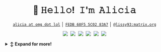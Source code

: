 <!-- Title -->
<h1 align="center" title="...and I'm happy to see you here :)">👋 𝙷𝚎𝚕𝚕𝚘! 𝙸'𝚖 𝙰𝚕𝚒𝚌𝚒𝚊</h1>

<!-- Contact and keys -->
<p align="center">
<a href="mailto:alicia@omg.lol" title="Email Address"><code>alicia at omg dot lol</code></a> │ <a href="https://keybase.io/aliciasykes/pgp_keys.asc?fingerprint=0688f8d34587d954e9e51fb8fedb68f55c0283a7" title="PGP Public Key"><code>FEDB 68F5 5C02 83A7</code></a> │ <a href="https://matrix.to/#/@lissy93:matrix.org" title="Matrix User ID"><code>@lissy93:matrix.org</code></a>
</p>

<!-- Socials -->
<p align="center">
   <kbd>
  <a href="https://twitter.com/Lissy_Sykes" title="Twitter - @Lissy_Sykes"><img src="https://img.shields.io/badge/-@Lissy_Sykes-00acee?style=flat&logo=Twitter&logoColor=white" /></a>
  <a href="https://dev.to/lissy93" title="Dev.to - @Lissy93"><img src="https://img.shields.io/badge/-Lissy93-a75fff?style=flat&logo=Dev.to&logoColor=white" /></a>
  <a href="https://stackoverflow.com/users/979052/alicia" title="StackOverflow - Alicia Sykes"><img src="https://img.shields.io/badge/-Alicia-f48225?style=flat&logo=Stackoverflow&logoColor=white" /></a>
  <a href="https://www.linkedin.com/in/aliciasykes" title="LinkedIn - Alicia Sykes"><img src="https://img.shields.io/badge/-Alicia_Sykes-0072b1?style=flat&logo=Linkedin&logoColor=white" /></a>
  <a href="https://www.reddit.com/user/lissy93" title="Reddit - u/lissy93"><img src="https://img.shields.io/badge/-Lissy93-ff4500?style=flat&logo=reddit&logoColor=white" /></a>
  <a href="https://aliciasykes.com" title="Personal Website - aliciasykes.com"><img src="https://img.shields.io/badge/-aliciasykes.com-00CCB4?style=flat&logo=ApacheSpark&logoColor=white" /></a>
  </kbd>
</p>

   
<!-- Outer collapsible -->  
<details>
   <summary><b>↕️ Expand for more!</b></summary>
  
   <br>
   
<!-- About Section -->
<details>
  <summary><b>👤 About</b></summary>
    <p>
      <img align="right" width="250" src="https://github.com/Lissy93/Lissy93/raw/master/assets/alicia-sykes_profile-pic.png" alt="Alicia Sykes" />
      
<blockquote>

I software engineer based in London UK. And I love writing code!
  
I care a lot about privacy and security, and have carried out several audits and have made numerous submissions to various bug bounty programs.

I also enjoy attending ([and sometimes winning](https://notes.aliciasykes.com/p/0s5s3uOtKj)) hackathons and coding competitions, as it's a great opportunity to try out new technologies, meet new people and consume a lot of free caffeine.

I have a small homelab, which I'm using to learn more about system administration, and host my own services. 

When I'm not at the keyboard, I like sports, astronomy and hanging out with friends.

</blockquote>
    
----
  
  </p>
</details>
  
  
<!-- Blog Posts -->
<details>
  <summary><b>📰 Latest Blog Posts</b></summary>
    <p>
       
<a href="https://notes.aliciasykes.com"><img align="right" width="120" src="https://i.ibb.co/fkpSwVg/liss-bot-round.png" alt="Alicia Sykes Blog" /></a>
      
      
<!-- BLOG-POST-LIST:START -->
- [My thoughts on Tailwind 🍃](https://notes.aliciasykes.com/49557/my-thoughts-on-tailwind)
- [Project Ideas: Agile 💡](https://notes.aliciasykes.com/48239/project-ideas-agile)
- [Trying out Solid.js 🍰](https://notes.aliciasykes.com/48068/trying-out-solid-js)
- [50 ways to bring in extra cash as a developer  💰](https://notes.aliciasykes.com/47804/50-ways-to-bring-in-extra-cash-as-a-developer)
- [SvelteKit 1.0 - Building a Blog that fetches from RSS 🦄](https://notes.aliciasykes.com/42764/sveltekit-1-0-building-a-blog-that-fetches-from-rss)
- [20 Amazing Collections for Self-Taught Developers 🎓](https://notes.aliciasykes.com/42310/20-amazing-collections-for-self-taught-developers)
- [CLI tools you can&#39;t live without 🔧](https://notes.aliciasykes.com/41983/cli-tools-you-can-t-live-without)
- [20 Git Commands you &lpar;probably&rpar; didn&#39;t know 🧙‍♂️](https://notes.aliciasykes.com/41171/20-git-commands-you-probably-didn-t-know)
<!-- BLOG-POST-LIST:END -->

➡️  **[More Posts](/BLOG-POSTS.md)**

----

</p>
</details>


<!-- Tech Stack -->  
<details>
  <summary><b>🛠️ Tech Stack</b></summary>
    <p>

| **Category** | **Technologies** |
| - | - |
**Frontend** | [![Vue.js](https://img.shields.io/static/v1?label=&message=Vue.js&color=4FC08D&logo=vuedotjs&logoColor=FFFFFF)](https://vuejs.org/) [![Svelte](https://img.shields.io/static/v1?label=&message=Svelte&color=FF3E00&logo=svelte&logoColor=FFFFFF)](https://svelte.dev/) [![React](https://img.shields.io/static/v1?label=&message=React&color=61DAFB&logo=react&logoColor=FFFFFF)](https://reactjs.org/) [![Astro](https://img.shields.io/static/v1?label=&message=Astro&color=a545f0&logo=astro&logoColor=FFFFFF)](https://astro.build/)<br>[![Angular](https://img.shields.io/static/v1?label=&message=Angular&color=DD0031&logo=angular&logoColor=FFFFFF)](https://angularjs.org/) [![D3.js](https://img.shields.io/static/v1?label=&message=D3.js&color=F9A03C&logo=d3dotjs&logoColor=FFFFFF)](https://d3js.org/)
**Core** | [![TypeScript](https://img.shields.io/static/v1?label=&message=TypeScript&color=3178C6&logo=typescript&logoColor=FFFFFF)](https://www.typescriptlang.org/) [![JavaScript](https://img.shields.io/static/v1?label=&message=JavaScript&color=F7DF1E&logo=javascript&logoColor=FFFFFF)](https://www.javascript.com/) [![Dart](https://img.shields.io/static/v1?label=&message=Dart&color=0175C2&logo=dart&logoColor=FFFFFF)](https://dart.dev/) [![Python](https://img.shields.io/static/v1?label=&message=Python&color=3C78A9&logo=python&logoColor=FFFFFF)](https://www.python.org/)<br>[![Java](https://img.shields.io/static/v1?label=&message=Java&color=007396&logo=java&logoColor=FFFFFF)](https://www.java.com/) [![PHP](https://img.shields.io/static/v1?label=&message=PHP&color=777BB4&logo=php&logoColor=FFFFFF)](https://www.php.net/) [![Rust](https://img.shields.io/static/v1?label=&message=Rust&color=000000&logo=rust&logoColor=FFFFFF)](https://www.rust-lang.org/) [![Go](https://img.shields.io/static/v1?label=&message=Go&color=00ADD8&logo=go&logoColor=FFFFFF)](https://go.dev/) [![Node.js](https://img.shields.io/static/v1?label=&message=Node.js&color=339933&logo=nodedotjs&logoColor=FFFFFF)](https://nodejs.org/)
**Mobile** | [![Flutter](https://img.shields.io/static/v1?label=&message=Flutter&color=02569B&logo=flutter&logoColor=FFFFFF)](https://flutter.dev/) [![Android](https://img.shields.io/static/v1?label=&message=Android&color=3DDC84&logo=android&logoColor=FFFFFF)](https://developer.android.com/) [![Kotlin](https://img.shields.io/static/v1?label=&message=Kotlin&color=7F52FF&logo=kotlin&logoColor=FFFFFF)](https://kotlinlang.org/) [![Swift](https://img.shields.io/static/v1?label=&message=Swift&color=F05138&logo=swift&logoColor=FFFFFF)](https://www.swift.org/)
**Cloud** | [![Azure](https://img.shields.io/static/v1?label=&message=Azure&color=0078D4&logo=microsoftazure&logoColor=FFFFFF)](https://azure.microsoft.com/) [![Heroku](https://img.shields.io/static/v1?label=&message=Heroku&color=430098&logo=heroku&logoColor=FFFFFF)](https://heroku.com/) [![Netlify](https://img.shields.io/static/v1?label=&message=Netlify&color=00C7B7&logo=netlify&logoColor=FFFFFF)](https://netlify.com/) [![Google Cloud](https://img.shields.io/static/v1?label=&message=GCP&color=4285F4&logo=googlecloud&logoColor=FFFFFF)](https://cloud.google.com/)
**DevOps** | [![Docker](https://img.shields.io/static/v1?label=&message=Docker&color=2496ED&logo=docker&logoColor=FFFFFF)](https://docker.com/) [![Ansible](https://img.shields.io/static/v1?label=&message=Ansible&color=EE0000&logo=ansible&logoColor=FFFFFF)](https://www.ansible.com/) [![CircleCI](https://img.shields.io/static/v1?label=&message=CircleCI&color=343434&logo=circleci&logoColor=FFFFFF)](https://circleci.com/)
**Testing** | [![Selenium](https://img.shields.io/static/v1?label=&message=Selenium&color=43B02A&logo=selenium&logoColor=FFFFFF)](https://www.selenium.dev/) [![Cypress](https://img.shields.io/static/v1?label=&message=Cypress&color=17202C&logo=cypress&logoColor=FFFFFF)](https://www.cypress.io/) [![Jest](https://img.shields.io/static/v1?label=&message=Jest&color=C21325&logo=jest&logoColor=FFFFFF)](https://jestjs.io/)
**Misc** | [![Linux](https://img.shields.io/static/v1?label=&message=Linux&color=FCC624&logo=linux&logoColor=FFFFFF)](https://www.linux.org/) [![Bash](https://img.shields.io/static/v1?label=&message=Bash&color=4EAA25&logo=gnubash&logoColor=FFFFFF)](https://www.gnu.org/software/bash/) [![Markdown](https://img.shields.io/static/v1?label=&message=Markdown&color=000000&logo=markdown&logoColor=FFFFFF)](https://en.wikipedia.org/wiki/Markdown)
**Editors** | [![Vim](https://img.shields.io/static/v1?label=&message=Vim&color=019733&logo=vim&logoColor=FFFFFF)](https://www.vim.org/) [![VS Code](https://img.shields.io/static/v1?label=&message=VS%20Code&color=9013FE&logo=visualstudiocode&logoColor=FFFFFF)](https://code.visualstudio.com/)
      
 See **[➡️ Full Tech Stack](https://github.com/Lissy93/Lissy93/blob/master/TECH-STACK.md)**, for a list of projects using each of the above technologies

----      

  </p>
</details>
  


<!-- Metrics -->
<details>
  <summary><b>📊 Metrics</b></summary>
    <p>

<a href="https://github.com/Lissy93/Lissy93/blob/master/METRICS.md">
   <img  width="400" src="https://raw.githubusercontent.com/Lissy93/Lissy93/master/assets/metrics/summary.svg" alt="General Stats">
   <img  width="400" src="https://raw.githubusercontent.com/Lissy93/Lissy93/master/assets/metrics/habits.svg" alt="Coding Habits">
</a>
<br /><br /><br />
       


**[➡️ More Metrics](/METRICS.md)**

</p>
</details>


<!-- Recent Activity -->
<details>
  <summary><b>⚡ Recent Activity</b></summary>
    <p>
            
<a href="/METRICS.md"><img align='right' width='300' src='https://github-contribution-stats.vercel.app/api/?username=lissy93' alt='Astro Dab'></a>

<!--START_SECTION:activity-->
1. 🗣 Commented on [#81](https://github.com/Lissy93/web-check/issues/81) in [Lissy93/web-check](https://github.com/Lissy93/web-check)
2. 🔒 Closed issue [#81](https://github.com/Lissy93/web-check/issues/81) in [Lissy93/web-check](https://github.com/Lissy93/web-check)
3. 🎉 Merged PR [#213](https://github.com/Lissy93/awesome-privacy/pull/213) in [Lissy93/awesome-privacy](https://github.com/Lissy93/awesome-privacy)
4. 🎉 Merged PR [#78](https://github.com/Lissy93/web-check/pull/78) in [Lissy93/web-check](https://github.com/Lissy93/web-check)
5. 🗣 Commented on [#82](https://github.com/Lissy93/web-check/issues/82) in [Lissy93/web-check](https://github.com/Lissy93/web-check)
6. 🎉 Merged PR [#1453](https://github.com/Lissy93/dashy/pull/1453) in [Lissy93/dashy](https://github.com/Lissy93/dashy)
7. 🎉 Merged PR [#1434](https://github.com/Lissy93/dashy/pull/1434) in [Lissy93/dashy](https://github.com/Lissy93/dashy)
8. 🗣 Commented on [#208](https://github.com/Lissy93/awesome-privacy/issues/208) in [Lissy93/awesome-privacy](https://github.com/Lissy93/awesome-privacy)
9. 🗣 Commented on [#208](https://github.com/Lissy93/awesome-privacy/issues/208) in [Lissy93/awesome-privacy](https://github.com/Lissy93/awesome-privacy)
10. 🗣 Commented on [#189](https://github.com/Lissy93/awesome-privacy/issues/189) in [Lissy93/awesome-privacy](https://github.com/Lissy93/awesome-privacy)
<!--END_SECTION:activity-->

➡️  **[More Activity](/RECENT-ACTIVITY.md)**

----

</p>
</details>

<!-- Snek -->   
<p align="center">
<a href="https://gitstar-ranking.com/Lissy93" title="Snek 🐍"><img width="500" src="https://raw.githubusercontent.com/Lissy93/Lissy93/master/assets/github-snake.svg" /></a>
</p>

</details>

<!--

<details>
  <summary><b>PGP</b></summary>
    <p align="center">

 ```     
  -----BEGIN PGP PUBLIC KEY BLOCK-----

mQENBFqbwpsBCACxoSZKSkr6zPUSVijbeFV9c7KphqXJxzJqKlWQbMOFL+rj52+Q
F/wy16+Jze4seOGUNA9OiOcpM/YhSQoeFOBPdj5hOc9IXOTx86bhYi3+84D9o1cW
Qq80sOeRNwOzjH7539tttQmBPpFTBAIJYa1l/UP2CWBm2cUk7/f/g/pEaCvdqayp
0uAl3EfNbYkjqw+0GawIjY34Xqza+MONooqDXDJC//xnWDb6UTzTPy3LVX8PMmiw
Gkt6+3Xlfro+h2Y4AlzvVMjvkBWqJwHa6K4YOUsw6gtxZ/W3UIx6ECM5COa/apX/
o3F47k+SVduHb0vfNuHQva+k3Rk7WQlSCCGZABEBAAG0OWFsaWNpYS5zeWtlc0Bw
cm90b25tYWlsLmNvbSA8YWxpY2lhLnN5a2VzQHByb3Rvbm1haWwuY29tPokBPwQQ
AQgAKQUCWpvCnAYLCQcIAwIJEP7baPVcAoOnBBUICgIDFgIBAhkBAhsDAh4BAAoJ
EP7baPVcAoOnRbIH/jMstIMLFSwWhTclFr8idbjMMmmcxOoZ7UtwNOKf3kAbSsZ8
qpQgBYIuN2im3W+WcgM4uqgu4daAXagl6Z0+MsRyPm0ULKVPAmQZuiaxhoXrDsK8
I/7on5JuU9100pav2GSpDGvWlJj4S91kDYSKA3BqzCwNws5taKYrYfO/2ZgFwx2L
LG0Zf/V5afBc3wAZUKTqy+4elT9O3XutURdYBatJtgrqlx5p4vFv7neIlaTo1i9m
BdlsupJDzqUoog6W/vTbLVbgVIBYgYiI1rV9UOD3Ds2y5RMRvKGUheKpc8dATCxD
W8aHT+I89GhLg9qj6rGDfUYwXmTo/ZD0lo8xH8a0KkFsaWNpYSBTeWtlcyA8YWxp
Y2lhLnN5a2VzQHByb3Rvbm1haWwuY29tPokBTgQTAQgAOBYhBAaI+NNFh9lU6eUf
uP7baPVcAoOnBQJe5omDAhsDBQsJCAcCBhUKCQgLAgQWAgMBAh4BAheAAAoJEP7b
aPVcAoOnI0QIAKmELC7E3d4qvL9pK9mc/GKag9NGZApvQwuTvdoTHq2ggF7YCVZT
atdPlwKbpYbOfyg5XG+Q2L9oZ6cieilxBSzurK35hZG5vj5s02SNnRb4PAZXiZje
Z7B6zxzGmxVelsnRQVVIE+dfGvaX8MbXCNJliL2lvu4oE+W3pBZfiMe1ahL3TLGo
hiCgx1f7Yvrx9NXlouFdZAFnUWrwG9Uk7R6ZYrjvSM+zhNWjZQRroNIem1Fsn5fX
EcStRazzbLvIib4x0+0M+D4yRBEX0MGRF4VMDksW4rV9QiMnRoe5QZbITtTFuT4r
cn1ZH6iQviJuAsfCb/PqKjkUP21b0BJkcZa5AQ0EWpvCmwEIANo4THKI5PMzSzsR
I+uf9Lj2nFj0R/Vw7FtWNVzvQ/G2yH/GRc39n3GUWFkW93N+Sqep70aRWwCod2pN
tQSYG7qBOk1uL3HRbCUIIf4scb+qjuDMdJPxJPxqEGQaDIAYm8dH5uDq9BQm6xqX
0jDgjGWqNprnSYBOU0+29G/jjRmZC3IFmQNByXT4kdkduLOAOws2wMGMAf9XV/eE
ED4ZF4s0Syg1MJgx82OcTEA7dzSImBArXgdlc9/MTEoX7D7JtG30r/Q7vU7oj7pa
pKfjng2BEw98+jc7qARKz2SMORkmLLAS0mxsCe6QH7cx71cd7ptEHV18iFTNBCoq
c1JqTPcAEQEAAYkBKQQYAQgAEwUCWpvCnQkQ/tto9VwCg6cCGwwACgkQ/tto9VwC
g6fLWQf+K2HgzOxsKx5CWICoDjqk2zqOT1I7nf5nD7CqQIwP3tUsl+RZu85EyEHY
XE30sOx0ZdGoU1fCCsA785gSPG2NObIeVQMOLBMftSv/IO2qZJvl3lfEDfurPZ4K
Ywl5lyDR6iF7D96IYrYHInDA53mKDvrSVBF8w1tt2CUS1o2YZUST9061gX7KSEn1
FstAf/0TpFnXDbdM/O0gLAkPPCcynWZzX+Ujwsca0xZF3lcRR5xtjCTTdvhbI3PP
q7lzS3Uq09Iz0Vb+RtP5TzTlllbhWEREorY5nVRu89rt+zv8SbkqyOmKR0/e7UDj
mFFVmpQe2X/qgZBVVYC+LjpxNEMt6w==
=dpLK
-----END PGP PUBLIC KEY BLOCK-----
```
  
  </p>
</details>

-->
